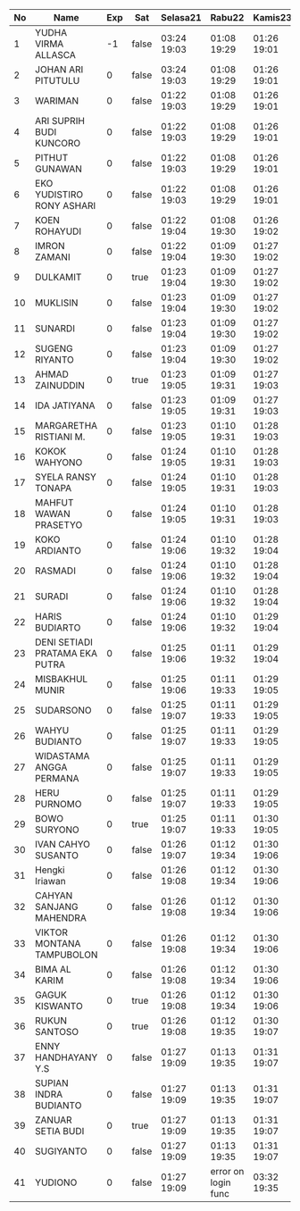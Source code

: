 | No | Name | Exp | Sat | Selasa21 | Rabu22 | Kamis23 |
|-----|-----|-----|-----|-----|-----|-----|
| 1 | YUDHA VIRMA ALLASCA | -1 | false | 03:24 19:03 | 01:08 19:29 | 01:26 19:01 |
| 2 | JOHAN ARI PITUTULU | 0 | false | 03:24 19:03 | 01:08 19:29 | 01:26 19:01 |
| 3 | WARIMAN | 0 | false | 01:22 19:03 | 01:08 19:29 | 01:26 19:01 |
| 4 | ARI SUPRIH BUDI KUNCORO | 0 | false | 01:22 19:03 | 01:08 19:29 | 01:26 19:01 |
| 5 | PITHUT GUNAWAN | 0 | false | 01:22 19:03 | 01:08 19:29 | 01:26 19:01 |
| 6 | EKO YUDISTIRO RONY ASHARI | 0 | false | 01:22 19:03 | 01:08 19:29 | 01:26 19:01 |
| 7 | KOEN ROHAYUDI | 0 | false | 01:22 19:04 | 01:08 19:30 | 01:26 19:02 |
| 8 | IMRON ZAMANI | 0 | false | 01:22 19:04 | 01:09 19:30 | 01:27 19:02 |
| 9 | DULKAMIT | 0 | true | 01:23 19:04 | 01:09 19:30 | 01:27 19:02 |
| 10 | MUKLISIN | 0 | false | 01:23 19:04 | 01:09 19:30 | 01:27 19:02 |
| 11 | SUNARDI | 0 | false | 01:23 19:04 | 01:09 19:30 | 01:27 19:02 |
| 12 | SUGENG RIYANTO | 0 | false | 01:23 19:04 | 01:09 19:30 | 01:27 19:02 |
| 13 | AHMAD ZAINUDDIN | 0 | true | 01:23 19:05 | 01:09 19:31 | 01:27 19:03 |
| 14 | IDA JATIYANA | 0 | false | 01:23 19:05 | 01:09 19:31 | 01:27 19:03 |
| 15 | MARGARETHA RISTIANI M. | 0 | false | 01:23 19:05 | 01:10 19:31 | 01:28 19:03 |
| 16 | KOKOK WAHYONO | 0 | false | 01:24 19:05 | 01:10 19:31 | 01:28 19:03 |
| 17 | SYELA RANSY TONAPA | 0 | false | 01:24 19:05 | 01:10 19:31 | 01:28 19:03 |
| 18 | MAHFUT WAWAN PRASETYO | 0 | false | 01:24 19:05 | 01:10 19:31 | 01:28 19:03 |
| 19 | KOKO ARDIANTO | 0 | false | 01:24 19:06 | 01:10 19:32 | 01:28 19:04 |
| 20 | RASMADI | 0 | false | 01:24 19:06 | 01:10 19:32 | 01:28 19:04 |
| 21 | SURADI | 0 | false | 01:24 19:06 | 01:10 19:32 | 01:28 19:04 |
| 22 | HARIS BUDIARTO | 0 | false | 01:24 19:06 | 01:10 19:32 | 01:29 19:04 |
| 23 | DENI SETIADI PRATAMA EKA PUTRA | 0 | false | 01:25 19:06 | 01:11 19:32 | 01:29 19:04 |
| 24 | MISBAKHUL MUNIR | 0 | false | 01:25 19:06 | 01:11 19:33 | 01:29 19:05 |
| 25 | SUDARSONO | 0 | false | 01:25 19:07 | 01:11 19:33 | 01:29 19:05 |
| 26 | WAHYU BUDIANTO | 0 | false | 01:25 19:07 | 01:11 19:33 | 01:29 19:05 |
| 27 | WIDASTAMA ANGGA PERMANA | 0 | false | 01:25 19:07 | 01:11 19:33 | 01:29 19:05 |
| 28 | HERU PURNOMO | 0 | false | 01:25 19:07 | 01:11 19:33 | 01:29 19:05 |
| 29 | BOWO SURYONO | 0 | true | 01:25 19:07 | 01:11 19:33 | 01:30 19:05 |
| 30 | IVAN CAHYO SUSANTO | 0 | false | 01:26 19:07 | 01:12 19:34 | 01:30 19:06 |
| 31 | Hengki Iriawan | 0 | false | 01:26 19:08 | 01:12 19:34 | 01:30 19:06 |
| 32 | CAHYAN SANJANG MAHENDRA | 0 | false | 01:26 19:08 | 01:12 19:34 | 01:30 19:06 |
| 33 | VIKTOR MONTANA TAMPUBOLON | 0 | false | 01:26 19:08 | 01:12 19:34 | 01:30 19:06 |
| 34 | BIMA AL KARIM | 0 | false | 01:26 19:08 | 01:12 19:34 | 01:30 19:06 |
| 35 | GAGUK KISWANTO | 0 | true | 01:26 19:08 | 01:12 19:34 | 01:30 19:06 |
| 36 | RUKUN SANTOSO | 0 | true | 01:26 19:08 | 01:12 19:35 | 01:30 19:07 |
| 37 | ENNY HANDHAYANY Y.S | 0 | false | 01:27 19:09 | 01:13 19:35 | 01:31 19:07 |
| 38 | SUPIAN INDRA BUDIANTO | 0 | false | 01:27 19:09 | 01:13 19:35 | 01:31 19:07 |
| 39 | ZANUAR SETIA BUDI | 0 | true | 01:27 19:09 | 01:13 19:35 | 01:31 19:07 |
| 40 | SUGIYANTO | 0 | false | 01:27 19:09 | 01:13 19:35 | 01:31 19:07 |
| 41 | YUDIONO | 0 | false | 01:27 19:09 | error on login func | 03:32 19:35 | 01:31 19:07 |

